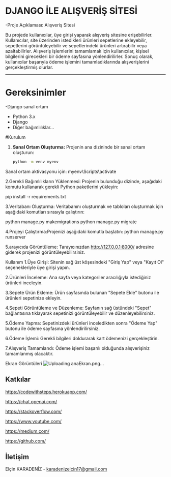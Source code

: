 # DJANGO İLE  ALIŞVERİŞ SİTESİ


-Proje Açıklaması: Alışveriş Sitesi

Bu projede kullanıcılar, üye girişi yaparak alışveriş sitesine erişebilirler. Kullanıcılar, site üzerinden istedikleri ürünleri sepetlerine ekleyebilir, sepetlerini görüntüleyebilir ve sepetlerindeki ürünleri artırabilir veya azaltabilirler. Alışveriş işlemlerini tamamlamak için kullanıcılar, kişisel bilgilerini girecekleri bir ödeme sayfasına yönlendirilirler. Sonuç olarak, kullanıcılar başarıyla ödeme işlemini tamamladıklarında alışverişlerini gerçekleştirmiş olurlar.

---
# Gereksinimler


-Django sanal ortam

- Python 3.x
- Django
- Diğer bağımlılıklar...


#Kurulum 

1. **Sanal Ortam Oluşturma:**
   Projenin ana dizininde bir sanal ortam oluşturun:
   ```bash
   python -m venv myenv
Sanal ortam aktivasyonu için:
myenv\Scripts\activate

2.Gerekli Bağımlılıkların Yüklenmesi:
Projenin bulunduğu dizinde, aşağıdaki komutu kullanarak gerekli Python paketlerini yükleyin:

pip install -r requirements.txt

3.Veritabanı Oluşturma:
Veritabanını oluşturmak ve tabloları oluşturmak için aşağıdaki komutları sırasıyla çalıştırın:

python manage.py makemigrations
python manage.py migrate


4.Projeyi Çalıştırma:Projenizi aşağıdaki komutla başlatın:
python manage.py runserver

5.arayıcıda Görüntüleme:
Tarayıcınızdan http://127.0.0.1:8000/ adresine giderek projenizi görüntüleyebilirsiniz.




Kullanım
1.Üye Girişi:
Sitenin sağ üst köşesindeki "Giriş Yap" veya "Kayıt Ol" seçenekleriyle üye girişi yapın.

2.Ürünleri İnceleme:
Ana sayfa veya kategoriler aracılığıyla istediğiniz ürünleri inceleyin.

3.Sepete Ürün Ekleme:
Ürün sayfasında bulunan "Sepete Ekle" butonu ile ürünleri sepetinize ekleyin.

4.Sepeti Görüntüleme ve Düzenleme:
Sayfanın sağ üstündeki "Sepet" bağlantısına tıklayarak sepetinizi görüntüleyebilir ve düzenleyebilirsiniz.

5.Ödeme Yapma:
Sepetinizdeki ürünleri inceledikten sonra "Ödeme Yap" butonu ile ödeme sayfasına yönlendirilirsiniz.

6.Ödeme İşlemi:
Gerekli bilgileri doldurarak kart ödemenizi gerçekleştirin.

7.Alışveriş Tamamlandı:
Ödeme işlemi başarılı olduğunda alışverişiniz tamamlanmış olacaktır.


Ekran Görüntüleri
![Uploading anaEkran.png…]()
































## Katkılar

https://codewithsteps.herokuapp.com/

https://chat.openai.com/

https://stackoverflow.com/

https://www.youtube.com/

https://medium.com/

https://github.com/


## İletişim 


Elçin KARADENİZ - karadenizelcin17@gmail.com









